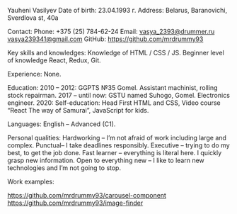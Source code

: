 Yauheni Vasilyev Date of birth: 23.04.1993 г. Address: Belarus, Baranovichi, Sverdlova st, 40a

Contact: Phone: +375 (25) 784-62-24 Email: vasya_2393@drummer.ru vasya239341@gmail.com GitHub: https://github.com/mrdrummy93

Key skills and knowledges: Knowledge of HTML / CSS / JS. Beginner level of knowledge React, Redux, Git.

Experience: None.

Education: 2010 – 2012: GGPTS №35 Gomel. Assistant machinist, rolling stock repairman. 2017 – until now: GSTU named Suhogo, Gomel. Electronics engineer. 2020: Self-education: Head First HTML and CSS, Video course “React The way of Samurai”, JavaScript for kids.

Languages: English – Advanced (C1).

Personal qualities: Hardworking – I’m not afraid of work including large and complex. Punctual– I take deadlines responsibly. Executive – trying to do my best, to get the job done. Fast learner – everything is literal here. I quickly grasp new information. Open to everything new – I like to learn new technologies and I’m not going to stop.

Work examples:

https://github.com/mrdrummy93/carousel-component
https://github.com/mrdrummy93/image-finder